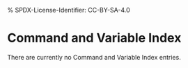 % SPDX-License-Identifier: CC-BY-SA-4.0

# Command and Variable Index

There are currently no Command and Variable Index entries.
